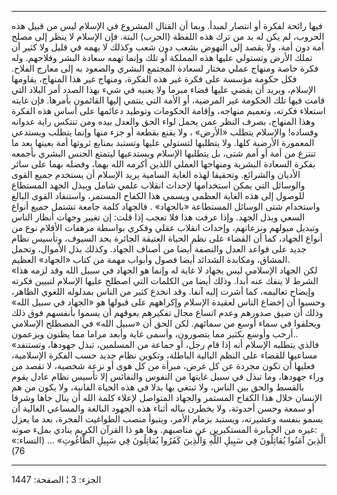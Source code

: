 ------------------------------------------------------------------------

فيها رائحة لفكرة أو انتصار لمبدأ. وبما أن القتال المشروع في الإسلام ليس
من قبيل هذه الحروب، لم يكن له بد من ترك هذه اللفظة (الحرب) البتة. فإن
الإسلام لا ينظر إلى مصلح أمة دون أمة، ولا يقصد إلى النهوض بشعب دون شعب
وكذلك لا يهمه في قليل ولا كثير أن تملك الأرض وتستولي عليها هذه المملكة
أو تلك وإنما تهمه سعادة البشر وفلاحهم. وله فكرة خاصة ومنهاج عملي مختار
لسعادة المجتمع البشري والصعود به إلى معارج الفلاح. فكل حكومة مؤسسة على
فكرة غير هذه الفكرة، ومنهاج غير هذا المنهاج، يقاومها الإسلام، ويريد أن
يقضي عليها قضاء مبرما ولا يعنيه في شيء بهذا الصدد أمر البلاد التي قامت
فيها تلك الحكومة غير المرضية، أو الأمة التي ينتمي إليها القائمون بأمرها.
فإن غايته استعلاء فكرته، وتعميم منهاجه، وإقامة الحكومات وتوطيد دعائمها
على أساس هذه الفكرة وهذا المنهاج، بصرف النظر عمن يحمل لواء الحق والعدل
بيده ومن تنتكس راية عدوانه وفساده! والإسلام يتطلب «الأرض» ، ولا يقنع
بقطعة أو جزء منها وإنما يتطلب ويستدعي المعمورة الأرضية كلها. ولا يتطلبها
لتستولي عليها وتستبد بمنابع ثروتها أمة بعينها بعد ما تنتزع من أمة أو أمم
شتى، بل يتطلبها الإسلام ويستدعيها ليتمتع الجنس البشري بأجمعه بفكرة
السعادة البشرية ومنهاجها العملي اللذين أكرمه الله بهما، وفضله بهما على
سائر الأديان والشرائع. وتحقيقا لهذه الغاية السامية يريد الإسلام أن
يستخدم جميع القوى والوسائل التي يمكن استخدامها لإحداث انقلاب علمي شامل
ويبذل الجهد المستطاع للوصول إلى هذه الغاية العظمى ويسمي هذا الكفاح
المستمر، واستنفاد القوى البالغ واستخدام شتى الوسائل المستطاعة «بالجهاد»
. فالجهاد كلمة جامعة تشتمل جميع أنواع السعي وبذل الجهد. وإذا عرفت هذا
فلا تعجب إذا قلت: إن تغيير وجهات أنظار الناس وتبديل ميولهم ونزعاتهم،
وإحداث انقلاب عقلي وفكري بواسطة مرهفات الأقلام نوع من أنواع الجهاد، كما
أن القضاء على نظم الحياة العتيقة الجائرة بحد السيوف، وتأسيس نظام جديد
على قواعد العدل والنصفة أيضا من أصناف الجهاد. وكذلك بذل الأموال، وتحمل
المشاق، ومكابدة الشدائد أيضا فصول وأبواب مهمة من كتاب «الجهاد» العظيم.  
«لكن الجهاد الإسلامي ليس بجهاد لا غاية له وإنما هو الجهاد في سبيل الله
وقد لزمه هذا الشرط لا ينفك عنه أبدا. وذلك أيضا من الكلمات التي اصطلح
عليها الإسلام لتبيين فكرته وإيضاح تعاليمه، كما أشرت إليه آنفا. وقد انخدع
كثير من الناس بمدلوله اللغوي الظاهر، وحسبوا أن إخضاع الناس لعقيدة
الإسلام وإكراههم على قبولها هو «الجهاد في سبيل الله» وذلك أن ضيق صدورهم
وعدم اتساع مجال تفكيرهم يعوقهم أن يسموا بأنفسهم فوق ذلك ويحلقوا في سماء
أوسع من سمائهم. لكن الحق أن «سبيل الله» في المصطلح الإسلامي أرحب وأوسع
بكثير مما يتصورون، وأسمى غاية وأبعد مراما مما يظنون ويزعمون..  
«فالذي يتطلبه الإسلام أنه إذا قام رجل، أو جماعة من المسلمين، تبذل
جهودها، وتستنفد مساعيها للقضاء على النظم البالية الباطلة، وتكوين نظام
جديد حسب الفكرة الإسلامية، فعليها أن تكون مجردة عن كل غرض، مبرأة من كل
هوى أو نزعة شخصية، لا تقصد من وراء جهودها، وما تبذل في سبيل غايتها من
النفوس والنفائس إلا تأسيس نظام عادل يقوم بالقسط والحق بين الناس، ولا
تبتغي بها بدلا في هذه الحياة الفانية، ولا يكون من هم الإنسان خلال هذا
الكفاح المستمر والجهاد المتواصل لإعلاء كلمة الله أن ينال جاها وشرفا أو
سمعة وحسن أحدوثة، ولا يخطرن بباله أثناء هذه الجهود البالغة والمساعي
الغالية أن يسمو بنفسه وعشيرته، ويستبد بزمام الأمر، ويتبوأ منصب الطواغيت
الفجرة، بعد ما يعزل غيره من الجبابرة المستكبرين عن مناصبهم. وها هو ذا
القرآن الكريم ينادي بملء صوته:  
«الَّذِينَ آمَنُوا يُقاتِلُونَ فِي سَبِيلِ اللَّهِ وَالَّذِينَ كَفَرُوا يُقاتِلُونَ فِي سَبِيلِ الطَّاغُوتِ»
... (النساء: 76)

------------------------------------------------------------------------

الجزء: 3 ¦ الصفحة: 1447

